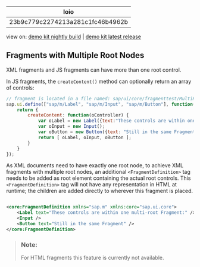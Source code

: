 <!-- loio23b9c779c2274213a281c1fc46b4962b -->

| loio |
| -----|
| 23b9c779c2274213a281c1fc46b4962b |

<div id="loio">

view on: [demo kit nightly build](https://openui5nightly.hana.ondemand.com/#/topic/23b9c779c2274213a281c1fc46b4962b) | [demo kit latest release](https://openui5.hana.ondemand.com/#/topic/23b9c779c2274213a281c1fc46b4962b)</div>

## Fragments with Multiple Root Nodes

XML fragments and JS fragments can have more than one root control.

In JS fragments, the `createContent()` method can optionally return an array of controls:

``` js
// fragment is located in a file named: sap/ui/core/fragmenttest/MultiRootFragment.fragment.js,
sap.ui.define(["sap/m/Label", "sap/m/Input", "sap/m/Button"], function(Label, Input, Button) {
    return {
        createContent: function(oController) {
            var oLabel = new Label({text:"These controls are within one multi-root Fragment:"});
            var oInput = new Input();
            var oButton = new Button({text: "Still in the same Fragment"});
            return [ oLabel, oInput, oButton ];
        }
    }
});
```

As XML documents need to have exactly one root node, to achieve XML fragments with multiple root nodes, an additional `<FragmentDefinition>` tag needs to be added as root element containing the actual root controls. This `<FragmentDefinition>` tag will not have any representation in HTML at runtime; the children are added directly to wherever this fragment is placed.

``` xml

<core:FragmentDefinition xmlns="sap.m" xmlns:core="sap.ui.core">
    <Label text="These controls are within one multi-root Fragment:" />
    <Input />
    <Button text="Still in the same Fragment" />
</core:FragmentDefinition>
```

> ### Note:  
> For HTML fragments this feature is currently not available.

